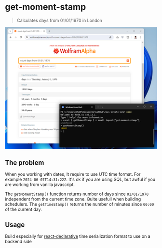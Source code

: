 # get-moment-stamp

> Calculates days from 01/01/1970 in London

![screenshot](https://github.com/tripolskypetr/get-moment-stamp/blob/master/assets/screenshot.png?raw=true)

## The problem

When you working with dates, It require to use UTC time format. For example `2024-06-07T14:31:22Z`. It's ok if you are using SQL, but awful if you are working from vanilla javascript.

The `getMomentStamp()` function returns number of days since `01/01/1970` independent from the current time zone. Quite usefull when building schedulers. The `getTimeStamp()` returns the number of minutes since `00:00` of the current day.

## Usage

Build especially for [react-declarative](https://github.com/react-declarative/react-declarative) time serialization format to use on a backend side
